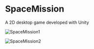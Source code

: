 # SpaceMission
A 2D desktop game developed with Unity

![SpaceMission1](https://github.com/iremyyilmz/SpaceMission/assets/134611467/bd5afde9-39d9-4315-830e-d5bb1a6fa8db)


![SpaceMission2](https://github.com/iremyyilmz/SpaceMission/assets/134611467/faae60a1-3b94-441f-9a29-c83d3b1da04c)
